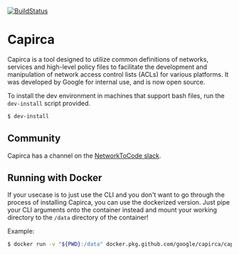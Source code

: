 [![BuildStatus](https://travis-ci.org/google/capirca.svg?branch=master)](https://travis-ci.org/google/capirca)
# Capirca

Capirca is a tool designed to utilize common definitions of networks, services and high-level policy files to facilitate the development and manipulation of network access control lists (ACLs) for various platforms. It was developed by Google for internal use, and is now open source.

To install the dev environment in machines that support bash files, run the `dev-install` script provided.

```bash
$ dev-install
```

## Community
Capirca has a channel on the [NetworkToCode slack](https://networktocode.slack.com/).


## Running with Docker
If your usecase is to just use the CLI and you don't want to go through the process of installing Capirca, you can use the dockerized version. Just pipe your CLI arguments onto the container instead and mount your working directory to the `/data` directory of the container!

Example:

```bash
$ docker run -v "${PWD}:/data" docker.pkg.github.com/google/capirca/capirca:latest
```
